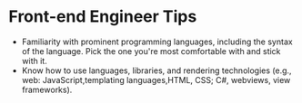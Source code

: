 # Front-end Engineer Tips
* Familiarity with prominent programming languages, including the syntax of the language. Pick the one you're
most comfortable with and stick with it.
* Know how to use languages, libraries, and rendering technologies (e.g., web:
JavaScript,templating languages,HTML, CSS; C#, webviews, view frameworks).
